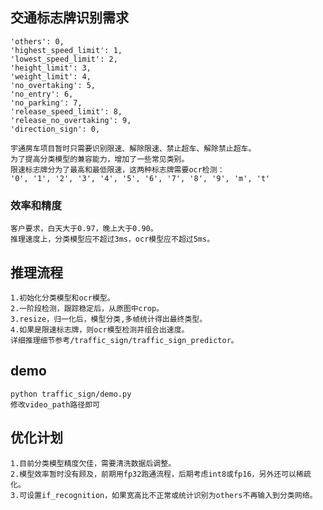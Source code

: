## 交通标志牌识别需求

    'others': 0,
    'highest_speed_limit': 1,
    'lowest_speed_limit': 2,
    'height_limit': 3,
    'weight_limit': 4,
    'no_overtaking': 5,
    'no_entry': 6,
    'no_parking': 7,
    'release_speed_limit': 8,
    'release_no_overtaking': 9,
    'direction_sign': 0,

    宇通房车项目暂时只需要识别限速、解除限速、禁止超车、解除禁止超车。
    为了提高分类模型的兼容能力，增加了一些常见类别。
    限速标志牌分为了最高和最低限速，这两种标志牌需要ocr检测：
    '0', '1', '2', '3', '4', '5', '6', '7', '8', '9', 'm', 't'
    
### 效率和精度
    客户要求，白天大于0.97，晚上大于0.90。
    推理速度上，分类模型应不超过3ms，ocr模型应不超过5ms。

## 推理流程
    1.初始化分类模型和ocr模型。
    2.一阶段检测，跟踪稳定后，从原图中crop。
    3.resize，归一化后，模型分类,多帧统计得出最终类型。
    4.如果是限速标志牌，则ocr模型检测并组合出速度。
    详细推理细节参考/traffic_sign/traffic_sign_predictor。

## demo
    python traffic_sign/demo.py
    修改video_path路径即可
## 优化计划
    1.目前分类模型精度欠佳，需要清洗数据后调整。
    2.模型效率暂时没有顾及，前期用fp32跑通流程，后期考虑int8或fp16，另外还可以稀疏化。
    3.可设置if_recognition，如果宽高比不正常或统计识别为others不再输入到分类网络。